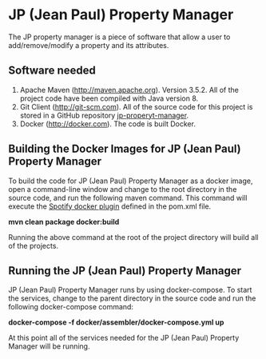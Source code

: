 # JP (Jean Paul) Property Manager

The JP property manager is a piece of software that allow a user to add/remove/modify a property and its attributes.

## Software needed
1.	Apache Maven (http://maven.apache.org). Version 3.5.2. All of the project code have been compiled with Java version 8.
2.	Git Client (http://git-scm.com). All of the source code for this project is stored in a GitHub repository [jp-properyt-manager](https://github.com/dmrlvnt/jp-property-manager.git). 
2.	Docker (http://docker.com). The code is built Docker.

## Building the Docker Images for JP (Jean Paul) Property Manager
To build the code for JP (Jean Paul) Property Manager as a docker image, open a command-line window and change to the root directory in the source code, 
and run the following maven command. This command will execute the [Spotify docker plugin](https://github.com/spotify/docker-maven-plugin) defined in the pom.xml file.  

   **mvn clean package docker:build**

Running the above command at the root of the project directory will build all of the projects.

## Running the JP (Jean Paul) Property Manager
JP (Jean Paul) Property Manager runs by using docker-compose. To start the services, change to the 
parent directory in the source code and run the following docker-compose command:

   **docker-compose -f docker/assembler/docker-compose.yml up**

At this point all of the services needed for the JP (Jean Paul) Property Manager will be running.